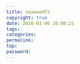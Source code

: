 ```yaml
---
title: seaweedfs
copyright: true
date: 2020-03-06 16:08:21
tags:
categories:
permalink:
top:
password:
---
```

